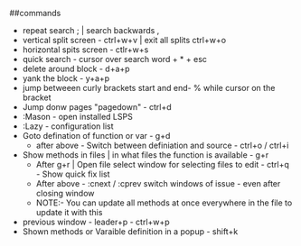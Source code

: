 ##commands

- repeat search ; | search backwards ,
- vertical split screen - ctrl+w+v | exit all splits ctrl+w+o
- horizontal spits screen -  ctlr+w+s
- quick search - cursor over search word + * + esc
- delete around block - d+a+p
- yank the block - y+a+p
- jump  betweeen curly brackets start and end- % while cursor on the bracket
- Jump donw pages "pagedown" -  ctrl+d
- :Mason - open installed LSPS
- :Lazy - configuration list
- Goto defination of function or var - g+d
    - after above - Switch between definiation and source - ctrl+o / ctrl+i
- Show methods in files | in what files the function is available - g+r 
    - After g+r | Open file select window for selecting files to edit - ctrl+q - Show quick fix list
    - After above - :cnext / :cprev switch windows of issue - even after closing window
    - NOTE:- You can update all methods at once everywhere in the file to update it with this
- previous window - leader+p - ctrl+w+p
- Shown methods or Varaible definition in a popup - shift+k
